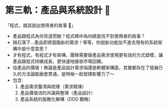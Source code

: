 # 第三軌：產品與系統設計 🍺

「程式，就該說出使用者的故事 🍻」

- 產品跟程式為何背道而馳？程式碼中為何總是找不到使用者的故事？
- 隕石落下...產品即將面臨新的需求！等等，你說新功能加不進去現有的系統架構中是什麼意思？
- 才有程式，有程式才有架構，團隊需要替產品需求使用更有效的方式塑模，讓產品跟程式持續成長，更快速地接收市場回饋。
- 協產品的價值！無論是產品設計需求端還是軟體架構面，其實都存在了發展已久的方法論能融會貫通，是時候一起發揮影響力了～
- 包含:
  1. 產品需求釐清與梳理（需求精煉）
  2. 產品價值流的共識與整理（產品設計）
  3. 產品系統的服務化解構（DDD 戰略）
